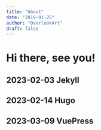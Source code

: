 ```yaml
---
title: "About"
date: "2019-01-25"
author: "OverlookArt"
draft: false
---
```



# Hi there, see you!

## 2023-02-03 Jekyll

## 2023-02-14 Hugo

## 2023-03-09 VuePress
